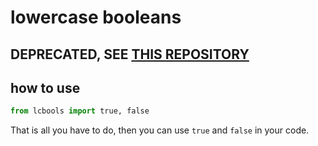 # lowercase booleans

## DEPRECATED, SEE [THIS REPOSITORY](https://github.com/RDIL/lcpy)

## how to use

```python
from lcbools import true, false
```

That is all you have to do, then you can use `true` and `false` in your code.
